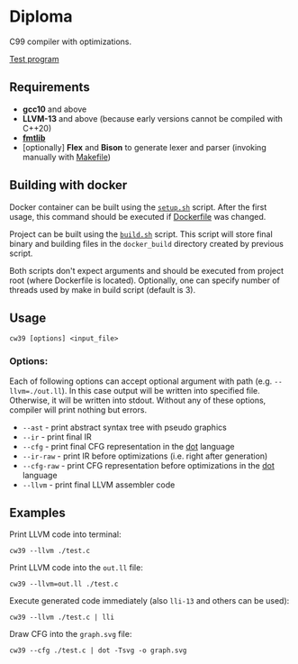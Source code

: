 # Diploma

C99 compiler with optimizations.

[Test program](https://github.com/Sokolmish/coursework_3/blob/master/tests/tst_prog1.c)

## Requirements

- **gcc10** and above
- **LLVM-13** and above (because early versions cannot be compiled with C++20)
- **[fmtlib](https://fmt.dev/latest/index.html)**
- \[optionally\] **Flex** and **Bison** to generate lexer and parser (invoking manually with [Makefile](https://github.com/Sokolmish/coursework_3/blob/master/src/parser/Makefile))

## Building with docker

Docker container can be built using the [`setup.sh`](https://github.com/Sokolmish/coursework_3/blob/master/setup.sh) script. After the first usage, this command should be executed if [Dockerfile](https://github.com/Sokolmish/coursework_3/blob/master/Dockerfile) was changed.

Project can be built using the [`build.sh`](https://github.com/Sokolmish/coursework_3/blob/master/build.sh) script. This script will store final binary and building files in the `docker_build` directory created by previous script.

Both scripts don't expect arguments and should be executed from project root (where Dockerfile is located). Optionally, one can specify number of threads used by make in build script (default is 3).

## Usage

```
cw39 [options] <input_file>
```

### Options:

Each of following options can accept optional argument with path (e.g. `--llvm=./out.ll`). In this case output will be written into specified file. Otherwise, it will be written into stdout. Without any of these options, compiler will print nothing but errors.

- `--ast` - print abstract syntax tree with pseudo graphics
- `--ir` - print final IR
- `--cfg` - print final CFG representation in the [dot](https://graphviz.org/) language
- `--ir-raw` - print IR before optimizations (i.e. right after generation)
- `--cfg-raw` - print CFG representation before optimizations in the [dot](https://graphviz.org/) language
- `--llvm` - print final LLVM assembler code

## Examples

Print LLVM code into terminal:
```
cw39 --llvm ./test.c
```

Print LLVM code into the `out.ll` file:
```
cw39 --llvm=out.ll ./test.c
```

Execute generated code immediately (also `lli-13` and others can be used):
```
cw39 --llvm ./test.c | lli
```

Draw CFG into the `graph.svg` file:
```
cw39 --cfg ./test.c | dot -Tsvg -o graph.svg
```
